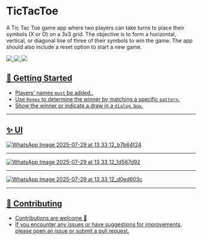 # TicTacToe
A Tic Tac Toe game app where two players can take turns to place their symbols (X or O) on a 3x3 grid. The objective is to form a horizontal, vertical, or diagonal line of three of their symbols to win the game. The app should also include a reset option to start a new game.
<div align="start">
     <a href="https://api.visitorbadge.io/api/visitors?path=ChatterBox-AI-App&label=People%20who%20visited%20this%20page&countColor=%23263759" target="_blank">
        <img src="https://api.visitorbadge.io/api/visitors?path=ChatterBox-AI-App&label=People%20who%20visited%20this%20page&countColor=%23263759" target="_blank" />
    </a>
    <a href="https://www.linkedin.com/in/soliman-mahmoud-2a844125b/" target="_blank">
        <img src="https://img.shields.io/badge/LinkedIn-0077B5?style=for-the-badge&logo=linkedin&logoColor=white" target="_blank" />
    </a>
  <a href="mailto:soliiimahmoud70@gmail.com">
    <img src="https://img.shields.io/badge/Gmail-333333?style=for-the-badge&logo=gmail&logoColor=red" />
</div>

## 🚀 Getting Started

- Players' names `must` be added..
- Use `Regex` to determine the winner by matching a specific `pattern`.
- Show the winner or indicate a draw in a `dialog box`.
   
<hr>


## ✨ UI

![WhatsApp Image 2025-07-29 at 13 33 12_b7b64f24](https://github.com/user-attachments/assets/ccf9d0f2-4d0c-456d-acd8-ae7171db0f49)



<hr>

![WhatsApp Image 2025-07-29 at 13 33 12_1d567d92](https://github.com/user-attachments/assets/b832115d-05b2-4b17-8984-607cb07076b5)

<hr>

![WhatsApp Image 2025-07-29 at 13 33 12_d0ed603c](https://github.com/user-attachments/assets/0a979973-6f8f-4f90-90fa-1540fcb9dd44)


<hr>

## 🚨 Contributing

- Contributions are welcome 💜
- If you encounter any issues or have suggestions for improvements, please open an issue or submit a pull request.

